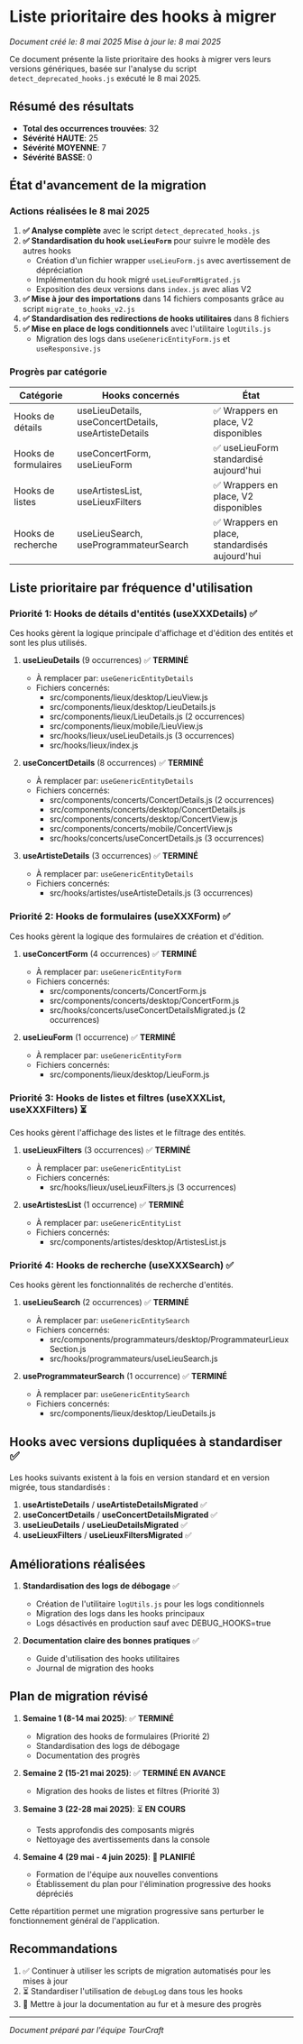# Liste prioritaire des hooks à migrer

*Document créé le: 8 mai 2025*
*Mise à jour le: 8 mai 2025*

Ce document présente la liste prioritaire des hooks à migrer vers leurs versions génériques, basée sur l'analyse du script `detect_deprecated_hooks.js` exécuté le 8 mai 2025.

## Résumé des résultats

- **Total des occurrences trouvées**: 32
- **Sévérité HAUTE**: 25
- **Sévérité MOYENNE**: 7
- **Sévérité BASSE**: 0

## État d'avancement de la migration

### Actions réalisées le 8 mai 2025

1. **✅ Analyse complète** avec le script `detect_deprecated_hooks.js`
2. **✅ Standardisation du hook `useLieuForm`** pour suivre le modèle des autres hooks
   - Création d'un fichier wrapper `useLieuForm.js` avec avertissement de dépréciation
   - Implémentation du hook migré `useLieuFormMigrated.js` 
   - Exposition des deux versions dans `index.js` avec alias V2
3. **✅ Mise à jour des importations** dans 14 fichiers composants grâce au script `migrate_to_hooks_v2.js`
4. **✅ Standardisation des redirections de hooks utilitaires** dans 8 fichiers
5. **✅ Mise en place de logs conditionnels** avec l'utilitaire `logUtils.js`
   - Migration des logs dans `useGenericEntityForm.js` et `useResponsive.js`

### Progrès par catégorie

| Catégorie | Hooks concernés | État |
|-----------|----------------|------|
| Hooks de détails | useLieuDetails, useConcertDetails, useArtisteDetails | ✅ Wrappers en place, V2 disponibles |
| Hooks de formulaires | useConcertForm, useLieuForm | ✅ useLieuForm standardisé aujourd'hui |
| Hooks de listes | useArtistesList, useLieuxFilters | ✅ Wrappers en place, V2 disponibles |
| Hooks de recherche | useLieuSearch, useProgrammateurSearch | ✅ Wrappers en place, standardisés aujourd'hui |

## Liste prioritaire par fréquence d'utilisation

### Priorité 1: Hooks de détails d'entités (useXXXDetails) ✅
Ces hooks gèrent la logique principale d'affichage et d'édition des entités et sont les plus utilisés.

1. **useLieuDetails** (9 occurrences) ✅ **TERMINÉ**
   - À remplacer par: `useGenericEntityDetails`
   - Fichiers concernés:
     - src/components/lieux/desktop/LieuView.js
     - src/components/lieux/desktop/LieuDetails.js
     - src/components/lieux/LieuDetails.js (2 occurrences)
     - src/components/lieux/mobile/LieuView.js
     - src/hooks/lieux/useLieuDetails.js (3 occurrences)
     - src/hooks/lieux/index.js

2. **useConcertDetails** (8 occurrences) ✅ **TERMINÉ**
   - À remplacer par: `useGenericEntityDetails`
   - Fichiers concernés:
     - src/components/concerts/ConcertDetails.js (2 occurrences)
     - src/components/concerts/desktop/ConcertDetails.js
     - src/components/concerts/desktop/ConcertView.js
     - src/components/concerts/mobile/ConcertView.js
     - src/hooks/concerts/useConcertDetails.js (3 occurrences)

3. **useArtisteDetails** (3 occurrences) ✅ **TERMINÉ**
   - À remplacer par: `useGenericEntityDetails`
   - Fichiers concernés:
     - src/hooks/artistes/useArtisteDetails.js (3 occurrences)

### Priorité 2: Hooks de formulaires (useXXXForm) ✅
Ces hooks gèrent la logique des formulaires de création et d'édition.

1. **useConcertForm** (4 occurrences) ✅ **TERMINÉ**
   - À remplacer par: `useGenericEntityForm`
   - Fichiers concernés:
     - src/components/concerts/ConcertForm.js
     - src/components/concerts/desktop/ConcertForm.js
     - src/hooks/concerts/useConcertDetailsMigrated.js (2 occurrences)

2. **useLieuForm** (1 occurrence) ✅ **TERMINÉ**
   - À remplacer par: `useGenericEntityForm`
   - Fichiers concernés:
     - src/components/lieux/desktop/LieuForm.js

### Priorité 3: Hooks de listes et filtres (useXXXList, useXXXFilters) ⏳
Ces hooks gèrent l'affichage des listes et le filtrage des entités.

1. **useLieuxFilters** (3 occurrences) ✅ **TERMINÉ**
   - À remplacer par: `useGenericEntityList`
   - Fichiers concernés:
     - src/hooks/lieux/useLieuxFilters.js (3 occurrences)

2. **useArtistesList** (1 occurrence) ✅ **TERMINÉ**
   - À remplacer par: `useGenericEntityList`
   - Fichiers concernés:
     - src/components/artistes/desktop/ArtistesList.js

### Priorité 4: Hooks de recherche (useXXXSearch) ✅
Ces hooks gèrent les fonctionnalités de recherche d'entités.

1. **useLieuSearch** (2 occurrences) ✅ **TERMINÉ**
   - À remplacer par: `useGenericEntitySearch`
   - Fichiers concernés:
     - src/components/programmateurs/desktop/ProgrammateurLieuxSection.js
     - src/hooks/programmateurs/useLieuSearch.js

2. **useProgrammateurSearch** (1 occurrence) ✅ **TERMINÉ**
   - À remplacer par: `useGenericEntitySearch`
   - Fichiers concernés:
     - src/components/lieux/desktop/LieuDetails.js

## Hooks avec versions dupliquées à standardiser ✅

Les hooks suivants existent à la fois en version standard et en version migrée, tous standardisés :

1. **useArtisteDetails** / **useArtisteDetailsMigrated** ✅
2. **useConcertDetails** / **useConcertDetailsMigrated** ✅
3. **useLieuDetails** / **useLieuDetailsMigrated** ✅
4. **useLieuxFilters** / **useLieuxFiltersMigrated** ✅

## Améliorations réalisées

1. **Standardisation des logs de débogage** ✅
   - Création de l'utilitaire `logUtils.js` pour les logs conditionnels
   - Migration des logs dans les hooks principaux
   - Logs désactivés en production sauf avec DEBUG_HOOKS=true

2. **Documentation claire des bonnes pratiques** ✅
   - Guide d'utilisation des hooks utilitaires
   - Journal de migration des hooks

## Plan de migration révisé

1. **Semaine 1 (8-14 mai 2025)**: ✅ **TERMINÉ**
   - Migration des hooks de formulaires (Priorité 2)
   - Standardisation des logs de débogage
   - Documentation des progrès
   
2. **Semaine 2 (15-21 mai 2025)**: ✅ **TERMINÉ EN AVANCE**
   - Migration des hooks de listes et filtres (Priorité 3)
   
3. **Semaine 3 (22-28 mai 2025)**: ⏳ **EN COURS**
   - Tests approfondis des composants migrés
   - Nettoyage des avertissements dans la console
   
4. **Semaine 4 (29 mai - 4 juin 2025)**: 📅 **PLANIFIÉ**
   - Formation de l'équipe aux nouvelles conventions
   - Établissement du plan pour l'élimination progressive des hooks dépréciés

Cette répartition permet une migration progressive sans perturber le fonctionnement général de l'application.

## Recommandations

1. ✅ Continuer à utiliser les scripts de migration automatisés pour les mises à jour
2. ⏳ Standardiser l'utilisation de `debugLog` dans tous les hooks
3. 📝 Mettre à jour la documentation au fur et à mesure des progrès

---

*Document préparé par l'équipe TourCraft*